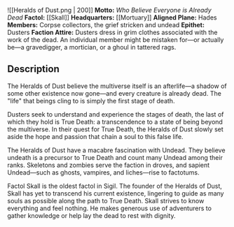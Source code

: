 ![[Heralds of Dust.png | 200]]
**Motto:** *Who Believe Everyone is Already Dead*
**Factol:** [[Skall]]
**Headquarters:** [[Mortuary]]
**Aligned Plane:** Hades
**Members:** Corpse collectors, the grief stricken and undead
**Epithet:** Dusters
**Faction Attire:** Dusters dress in grim clothes associated with the work of the dead. An individual member might be mistaken for—or actually be—a gravedigger, a mortician, or a ghoul in tattered rags.

## Description

The Heralds of Dust believe the multiverse itself is an afterlife—a shadow of some other existence now gone—and every creature is already dead. The "life" that beings cling to is simply the first stage of death. 

Dusters seek to understand and experience the stages of death, the last of which they hold is True Death: a transcendence to a state of being beyond the multiverse. In their quest for True Death, the Heralds of Dust slowly set aside the hope and passion that chain a soul to this false life. 

The Heralds of Dust have a macabre fascination with Undead. They believe undeath is a precursor to True Death and count many Undead among their ranks. Skeletons and zombies serve the faction in droves, and sapient Undead—such as ghosts, vampires, and liches—rise to factotums. 

Factol Skall is the oldest factol in Sigil. The founder of the Heralds of Dust, Skall has yet to transcend his current existence, lingering to guide as many souls as possible along the path to True Death. Skall strives to know everything and feel nothing. He makes generous use of adventurers to gather knowledge or help lay the dead to rest with dignity.